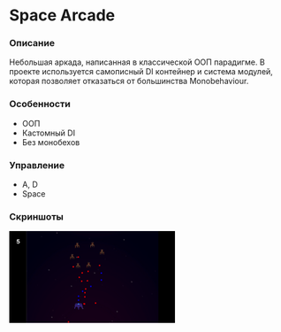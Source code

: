 # Space Arcade

### Описание
Небольшая аркада, написанная в классической ООП парадигме. В проекте используется самописный DI контейнер и система модулей, которая позволяет отказаться от большинства Monobehaviour.

### Особенности
- ООП
- Кастомный DI
- Без монобехов

### Управление
- A, D 
- Space

### Скриншоты
<img src="Assets\Resources\Arcade.png" width="300">
